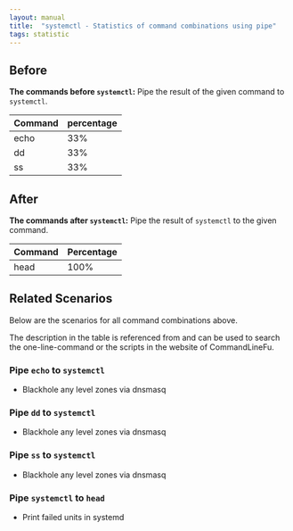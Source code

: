 ```yaml
---
layout: manual
title:  "systemctl - Statistics of command combinations using pipe"
tags: statistic
---
```


## Before

__The commands before `systemctl`:__ Pipe the result of the given command to `systemctl`.

| Command | percentage |
|--------|--------|
| echo | 33% |
| dd | 33% |
| ss | 33% |



## After

__The commands after `systemctl`:__ Pipe the result of `systemctl` to the given command.

| Command | Percentage | 
|-------|--------|
| head | 100% |



## Related Scenarios

Below are the scenarios for all command combinations above.

The description in the table is referenced from and can be used to search the one-line-command or the scripts in the website of CommandLineFu.


### Pipe `echo` to `systemctl`

- Blackhole any level zones via dnsmasq

            
### Pipe `dd` to `systemctl`

- Blackhole any level zones via dnsmasq

            
### Pipe `ss` to `systemctl`

- Blackhole any level zones via dnsmasq

            


### Pipe `systemctl` to `head`

- Print failed units in systemd

            
